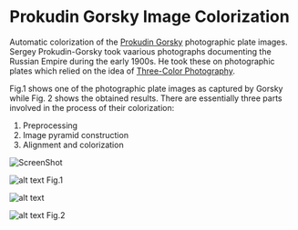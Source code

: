 # Prokudin Gorsky Image Colorization

Automatic colorization of the [Prokudin Gorsky](https://en.wikipedia.org/wiki/Sergey_Prokudin-Gorsky) photographic plate images. Sergey Prokudin-Gorsky took vaarious photographs documenting the Russian Empire during the early 1900s. He took these on photographic plates which relied on the idea of [Three-Color Photography](https://en.wikipedia.org/wiki/Color_photography#Three-color_processes). 

Fig.1 shows one of the photographic plate images as captured by Gorsky while Fig. 2 shows the obtained results. There are essentially three parts involved in the process of their colorization:  

1. Preprocessing  
2. Image pyramid construction  
3. Alignment and colorization  

![ScreenShot](https://github.com/deepankarc/prokudin-gorsky-image-colorization/tree/master/images/ex1.jpg)

![alt text](https://github.com/deepankarc/prokudin-gorsky-image-colorization/tree/master/images/ex2.jpg "Example 2 - Photographic Plate Image")
Fig.1


![alt text](https://github.com/deepankarc/prokudin-gorsky-image-colorization/tree/master/images/res1.jpg "Example 1 - Photographic Plate Image")

![alt text](https://github.com/deepankarc/prokudin-gorsky-image-colorization/tree/master/images/res2.jpg "Example 1 - Photographic Plate Image")
Fig.2
